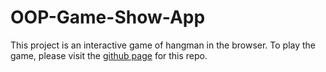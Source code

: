 # OOP-Game-Show-App

This project is an interactive game of hangman in the browser. To play the game, please visit the [github page](https://mazarinno.github.io/OOP-Game-Show-App/) for this repo.
